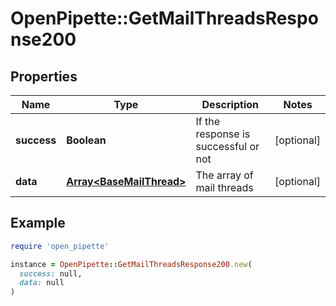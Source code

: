 # OpenPipette::GetMailThreadsResponse200

## Properties

| Name | Type | Description | Notes |
| ---- | ---- | ----------- | ----- |
| **success** | **Boolean** | If the response is successful or not | [optional] |
| **data** | [**Array&lt;BaseMailThread&gt;**](BaseMailThread.md) | The array of mail threads | [optional] |

## Example

```ruby
require 'open_pipette'

instance = OpenPipette::GetMailThreadsResponse200.new(
  success: null,
  data: null
)
```

